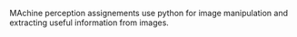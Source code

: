 MAchine perception assignements use python for image manipulation and extracting useful information from images.
